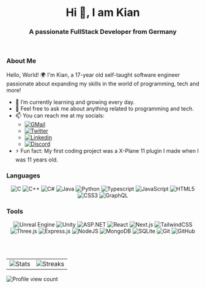 <h1 align="center">Hi 👋, I am Kian</h1>
<h3 align="center">A passionate FullStack Developer from Germany</h3>

<br />

### About Me
Hello, World! 🌍 I'm Kian, a 17-year old self-taught software engineer passionate about expanding my skills in the world of programming, tech and more!

- 🌱 I’m currently learning and growing every day. 
- 💬 Feel free to ask me about anything related to programming and tech.
- 📫 You can reach me at my socials: 
	- <a href="mailto:karimikianmehr100@gmail.com"><img alt="GMail" src="https://img.shields.io/badge/Gmail-D14836?style=for-the-badge&logo=gmail&logoColor=white" /></a>
	- <a href="https://twitter.com/Rythm0562"><img alt="Twitter" src="https://img.shields.io/badge/Twitter-%231DA1F2.svg?style=for-the-badge&logo=Twitter&logoColor=white" /></a>
	- <a href="https://www.linkedin.com/in/kianmehr-karimi-6b056419a/"><img src="https://img.shields.io/badge/linkedin-%230077B5.svg?&style=for-the-badge&logo=linkedin&logoColor=white" alt="Linkedin" /></a>
	- <a href="https://discord.com/users/700841837736362004"><img src="https://img.shields.io/badge/discord-7289DA.svg?&style=for-the-badge&logo=discord&logoColor=white" alt="Discord" /></a>
- ⚡ Fun fact: My first coding project was a X-Plane 11 plugin I made when I was 11 years old.

### Languages
<p align="center">
  <img alt="C" src="https://img.shields.io/badge/c-%2300599C.svg?style=for-the-badge&logo=c&logoColor=white" />
  <img alt="C++" src="https://img.shields.io/badge/c++-%2300599C.svg?style=for-the-badge&logo=c%2B%2B&logoColor=white" />
  <img alt="C#" src="https://img.shields.io/badge/c%23-%23239120.svg?style=for-the-badge&logo=c-sharp&logoColor=white" />
  <img alt="Java" src="https://img.shields.io/badge/java-%23ED8B00.svg?style=for-the-badge&logo=openjdk&logoColor=white" />
  <img alt="Python" src="https://img.shields.io/badge/python-3670A0?style=for-the-badge&logo=python&logoColor=ffdd54" />
  <img alt="Typescript" src="https://img.shields.io/badge/typescript-%23007ACC.svg?style=for-the-badge&logo=typescript&logoColor=white" />
  <img alt="JavaScript" src="https://img.shields.io/badge/javascript-%23323330.svg?&style=for-the-badge&logo=javascript&logoColor=%23F7DF1E" />
  <img alt="HTML5" src="https://img.shields.io/badge/html5-%23E34F26.svg?&style=for-the-badge&logo=html5&logoColor=white" />
  <img alt="CSS3" src="https://img.shields.io/badge/css3-%231572B6.svg?&style=for-the-badge&logo=css3&logoColor=white" />
  <img alt="GraphQL" src="https://img.shields.io/badge/-GraphQL-E10098?style=for-the-badge&logo=graphql&logoColor=white" />
</p>

### Tools
<p align="center"> 
  <img alt="Unreal Engine" src="https://img.shields.io/badge/unrealengine-%23313131.svg?style=for-the-badge&logo=unrealengine&logoColor=white" />
  <img alt="Unity" src="https://img.shields.io/badge/unity-%23000000.svg?style=for-the-badge&logo=unity&logoColor=white" />
  <img alt="ASP.NET" src="https://img.shields.io/badge/asp.net-%23512BD4.svg?&style=for-the-badge&logo=.net&logoColor=white" />
  <img alt="React" src="https://img.shields.io/badge/react-%2320232a.svg?&style=for-the-badge&logo=react&logoColor=%2361DAFB" />
  <img alt="Next.js" src="https://img.shields.io/badge/next-black?style=for-the-badge&logo=next.js&logoColor=white" />
  <img alt="TailwindCSS" src="https://img.shields.io/badge/tailwindcss-%2338B2AC.svg?style=for-the-badge&logo=tailwind-css&logoColor=white" />
  <img alt="Three.js" src="https://img.shields.io/badge/threejs-black?style=for-the-badge&logo=three.js&logoColor=white" />
  <img alt="Express.js" src="https://img.shields.io/badge/express.js-%23404d59.svg?style=for-the-badge&logo=express&logoColor=%2361DAFB" />
  <img alt="NodeJS" src="https://img.shields.io/badge/node.js-%2343853D.svg?&style=for-the-badge&logo=node.js&logoColor=white" />
  <img alt="MongoDB" src="https://img.shields.io/badge/mongodb-%234ea94b.svg?&style=for-the-badge&logo=mongodb&logoColor=white" />
  <img alt="SQLite" src="https://img.shields.io/badge/sqlite-%2307405e.svg?style=for-the-badge&logo=sqlite&logoColor=white" />
  <img alt="Git" src="https://img.shields.io/badge/git-%23F05033.svg?&style=for-the-badge&logo=git&logoColor=white" />
  <img alt="GitHub" src="https://img.shields.io/badge/github-%23121011.svg?&style=for-the-badge&logo=github&logoColor=white" />
</p>

<br/> <br/>

<table>
  <tr>
    <td>
      <img alt="Stats" src="https://github-readme-stats.vercel.app/api?username=Kian738&show_icons=true&theme=tokyonight&count_private=true&hide_border=true" />
    </td>
    <td> 
      <img alt="Streaks" src="http://github-readme-streak-stats.herokuapp.com?user=Kian738&hide_border=true&theme=tokyonight" />
    </td>
  </tr>
</table>

<img alt="Profile view count" src="https://komarev.com/ghpvc/?username=kian738" />
